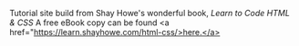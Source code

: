 Tutorial site build from Shay Howe's wonderful book, <i>Learn to Code HTML & CSS</i>
A free eBook copy can be found <a href="https://learn.shayhowe.com/html-css/>here.</a>


